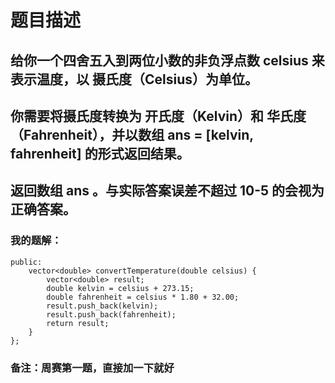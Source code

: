 # 题目描述
## 给你一个四舍五入到两位小数的非负浮点数 celsius 来表示温度，以 摄氏度（Celsius）为单位。
## 你需要将摄氏度转换为 开氏度（Kelvin）和 华氏度（Fahrenheit），并以数组 ans = [kelvin, fahrenheit] 的形式返回结果。
## 返回数组 ans 。与实际答案误差不超过 10-5 的会视为正确答案。
### 我的题解：
```class Solution {
public:
    vector<double> convertTemperature(double celsius) {
        vector<double> result;
        double kelvin = celsius + 273.15;
        double fahrenheit = celsius * 1.80 + 32.00;
        result.push_back(kelvin);
        result.push_back(fahrenheit);
        return result;
    }
};
```
### **备注**：周赛第一题，直接加一下就好